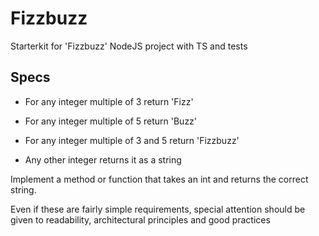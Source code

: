 # Fizzbuzz

Starterkit for 'Fizzbuzz' NodeJS project with TS and tests

## Specs

- For any integer multiple of 3 return 'Fizz'
- For any integer multiple of 5 return 'Buzz'
- For any integer multiple of 3 and 5 return 'Fizzbuzz'

- Any other integer returns it as a string

Implement a method or function that takes an int and returns the correct string.

Even if these are fairly simple requirements, special attention should be given to readability, architectural principles and good practices
